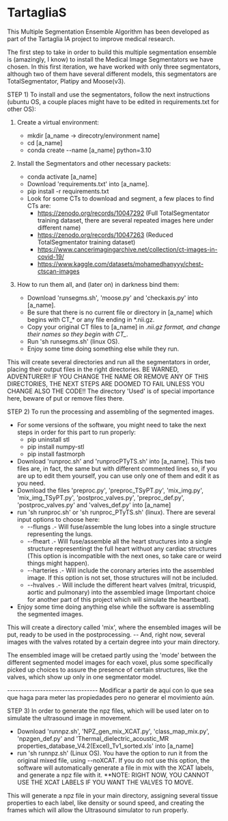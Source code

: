 # TartagliaS
This Multiple Segmentation Ensemble Algorithm has been developed as part of the Tartaglia IA project to improve medical research.

The first step to take in order to build this multiple segmentation ensemble is (amazingly, I know) to install the Medical Image Segmentators we have chosen. In this first iteration, we have worked with only three segmentators, although two of them have several different models, this segmentators are TotalSegmentator, Platipy and Moose(v3).

STEP 1) To install and use the segmentators, follow the next instructions (ubuntu OS, a couple places might have to be edited in requirements.txt for other OS):

   1) Create a virtual environment:
      - mkdir [a_name -> direcotry/environment name]
      - cd [a_name]
      - conda create --name [a_name] python=3.10
  
   2) Install the Segmentators and other necessary packets:
      - conda activate [a_name]
      - Download 'requirements.txt' into [a_name].
      - pip install -r requirements.txt
      - Look for some CTs to download and segment, a few places to find CTs are:
        - https://zenodo.org/records/10047292 (Full TotalSegmentator training dataset, there are several repeated images here under different name)
        - https://zenodo.org/records/10047263 (Reduced TotalSegmentator training dataset)
        - https://www.cancerimagingarchive.net/collection/ct-images-in-covid-19/
        - https://www.kaggle.com/datasets/mohamedhanyyy/chest-ctscan-images

   3) How to run them all, and (later on) in darkness bind them:
      - Download 'runsegms.sh', 'moose.py' and 'checkaxis.py' into [a_name].
      - Be sure that there is no current file or directory in [a_name] which begins with CT_* or any file ending in *.nii.gz.
      - Copy your original CT files to [a_name] in *.nii.gz format, and change their names so they begin with CT_*.
      - Run 'sh runsegms.sh' (linux OS).
      - Enjoy some time doing something else while they run.

This will create several directories and run all the segmentators in order, placing their output files in the right directories. BE WARNED, ADVENTURER!!  IF YOU CHANGE THE NAME OR REMOVE ANY OF THIS DIRECTORIES, THE NEXT STEPS ARE DOOMED TO FAIL UNLESS YOU CHANGE ALSO THE CODE!! The directory 'Used' is of special importance here, beware of put or remove files there.

STEP 2) To run the processing and assembling of the segmented images.

   - For some versions of the software, you might need to take the next steps in order for this part to run properly:
     - pip uninstall stl
     - pip install numpy-stl
     - pip install fastmorph
   - Download 'runproc.sh' and 'runprocPTyTS.sh' into [a_name]. This two files are, in fact, the same but with different commented lines so, if you are up to edit them yourself, you can use only one of them and edit it as you need.
   - Download the files 'preproc.py', 'preproc_TSyPT.py', 'mix_img.py', 'mix_img_TSyPT.py', 'postproc_valves.py', 'preproc_def.py', 'postproc_valves.py' and 'valves_def.py' into [a_name]
   - run 'sh runproc.sh' or 'sh runproc_PTyTS.sh' (linux). There are several input options to choose here:
      - --flungs .- Will fuse/assemble the lung lobes into a single structure representing the lungs.
      - --fheart .- Will fuse/assemble all the heart structures into a single structure representingt the full heart withuot any cardiac structures (This option is incompatible with the next ones, so take care or weird things might happen).
      - --harteries .- Will include the coronary arteries into the assembled image. If this option is not set, those structures will not be included.
      - --hvalves .- Will include the different heart valves (mitral, tricuspid, aortic and pulmonary) into the assembled image (Important choice for another part of this project which will simulate the heartbeat).
   - Enjoy some time doing anything else while the software is assembling the segmented images.

This will create a directory called 'mix', where the ensembled images will be put, ready to be used in the postprocessing. -- And, right now, several images with the valves rotated by a certain degree into your main directory.

The ensembled image will be cretaed partly using the 'mode' between the different segmented model images for each voxel, plus some specifically picked up choices to assure the presence of certain structures, like the valves, which show up only in one segmentator model. 

--------------------------------- Modificar a partir de aquí con lo que sea que haga para meter las propiedades pero no generar el movimiento aún.


STEP 3) In order to generate the npz files, which will be used later on to simulate the ultrasound image in movement.

   - Download 'runnpz.sh', 'NPZ_gen_mix_XCAT.py', 'class_map_mix.py', 'npzgen_def.py' and 'Thermal_dielectric_acoustic_MR properties_database_V4.2(Excel)_Tv1_sorted.xls' into [a_name]
   - run 'sh runnpz.sh' (Linux OS). You have the option to run it from the original mixed file, using --noXCAT. If you do not use this option, the software will automatically generate a file in mix with the XCAT labels, and generate a npz file with it. **NOTE: RIGHT NOW, YOU CANNOT USE THE XCAT LABELS IF YOU WANT THE VALVES TO MOVE.

This will generate a npz file in your main directory, assigning several tissue properties to each label, like density or sound speed, and creating the frames which will allow the Ultrasound simulator to run properly.
